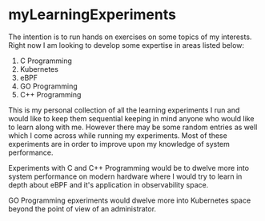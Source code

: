 # myLearningExperiments

The intention is to run hands on exercises on some topics of my interests. Right now I am looking to develop some expertise in areas listed below:
1. C Programming
2. Kubernetes
3. eBPF
4. GO Programming
5. C++ Programming

This is my personal collection of all the learning experiments I run and would like to keep them sequential keeping in mind anyone who would like to learn along with me. However there may be some random entries as well which I come across while running  my experiments. Most of these experiments are in order to improve upon my knowledge of system performance.

Experiments with C and C++ Programming would be to dwelve more into system performance on modern hardware where I would try to learn in depth about eBPF and it's application in observability space.

GO Programming epxeriments would dwelve more into Kubernetes space beyond the point of view of an administrator.
